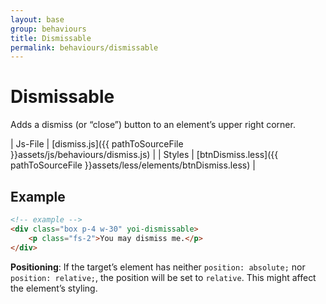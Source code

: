 ```yaml
---
layout: base
group: behaviours
title: Dismissable
permalink: behaviours/dismissable
---
```


# Dismissable

<p class="intro">Adds a dismiss (or “close”) button to an element’s upper right corner.</p>

| Js-File | [dismiss.js]({{ pathToSourceFile }}assets/js/behaviours/dismiss.js)           |
| Styles  | [btnDismiss.less]({{ pathToSourceFile }}assets/less/elements/btnDismiss.less) |

## Example

```html
<!-- example -->
<div class="box p-4 w-30" yoi-dismissable>
    <p class="fs-2">You may dismiss me.</p>
</div>
```

<p class="hint hint--negative"><b>Positioning</b>: If the target’s element has neither <code>position: absolute;</code> nor <code>position: relative;</code>, the position will be set to <code>relative</code>. This might affect the element’s styling.</p>